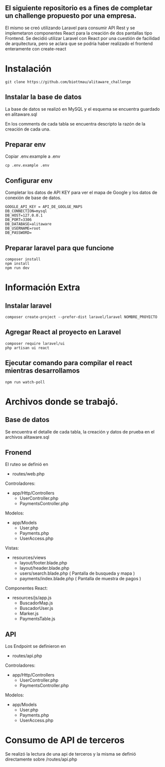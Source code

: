 ## El siguiente repositorio es a fines de completar un challenge propuesto por una empresa.
El mismo se creó utilizando Laravel para consumir API Rest y se implemetaron componentes React para la creación de dos pantallas tipo Frontend.
Se decidió utilizar Laravel con React por una cuestión de facilidad de arquitectura, pero se aclara que se podría haber realizado el frontend enteramente con create-react 

# Instalación
```
git clone https://github.com/biottmau/alitaware_challenge
```

## Instalar la base de datos  
La base de datos se realizó en MySQL y el esquema se encuentra guardado en alitaware.sql

En los comments de cada tabla  se encuentra descripto la razón de la creación de cada una.

## Preparar env
Copiar .env.example a .env
```
cp .env.example .env
```

## Configurar env
Completar los datos de API KEY para ver el mapa de Google y los datos de conexión de base de datos.

```
GOOGLE_API_KEY = API_DE_GOOLGE_MAPS
DB_CONNECTION=mysql
DB_HOST=127.0.0.1
DB_PORT=3306
DB_DATABASE=alitaware
DB_USERNAME=root
DB_PASSWORD=
```



## Preparar laravel para que funcione

```
composer install
npm install
npm run dev
```

# Información Extra

## Instalar laravel 
```
composer create-project --prefer-dist laravel/laravel NOMBRE_PROYECTO
```
## Agregar React al proyecto en Laravel
```
composer require laravel/ui
php artisan ui react
```

## Ejecutar comando para compilar el react mientras desarrollamos
```
npm run watch-poll
```


# Archivos donde se trabajó.
## Base de datos
Se encuentra el detalle de cada tabla, la creación y datos de prueba en el archivos alitaware.sql

## Fronend
El ruteo se definió en
 * routes/web.php

Controladores:
* app/Http/Controllers
  - UserController.php
  - PaymentsController.php

Modelos:
* app/Models
  - User.php
  - Payments.php
  - UserAccess.php

Vistas:
* resources/views
  - layout/footer.blade.php
  - layout/header.blade.php
  - users/search.blade.php ( Pantalla de busqueda y mapa )
  - payments/index.blade.php ( Pantalla de muestra de pagos )

Componentes React:
* resources/js/app.js
  - BuscadorMap.js
  - BuscadorUser.js
  - Marker.js
  - PaymentsTable.js

## API
Los Endpoint se definieron en
 * routes/api.php

Controladores:
* app/Http/Controllers
  - UserController.php
  - PaymentsController.php

Modelos:
* app/Models
  - User.php
  - Payments.php
  - UserAccess.php

# Consumo de API de terceros
Se realizó la lectura de una api de terceros y la misma se definió directamente sobre /routes/api.php

